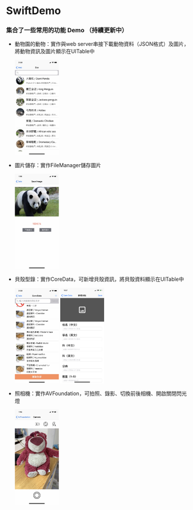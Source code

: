 # SwiftDemo

### 集合了一些常用的功能 Demo （持續更新中）

* 動物園的動物：實作與web server串接下載動物資料（JSON格式）及圖片，將動物資訊及圖片顯示在UITable中

    <img src="DemoImages/zoo.jpg" width="25%" height="25%" />
* 圖片儲存：實作FileManager儲存圖片

    <img src="DemoImages/save.jpg" width="25%" height="25%" />
* 貝殼型錄：實作CoreData，可新增貝殼資訊，將貝殼資料顯示在UITable中

    <img src="DemoImages/coredata.jpg" width="25%" height="25%" />   
    <img src="DemoImages/addshell.png" width="25%" height="25%" />
* 照相機：實作AVFoundation，可拍照、錄影、切換前後相機、開啟關閉閃光燈

    <img src="DemoImages/camera.jpg" width="25%" height="25%" />
